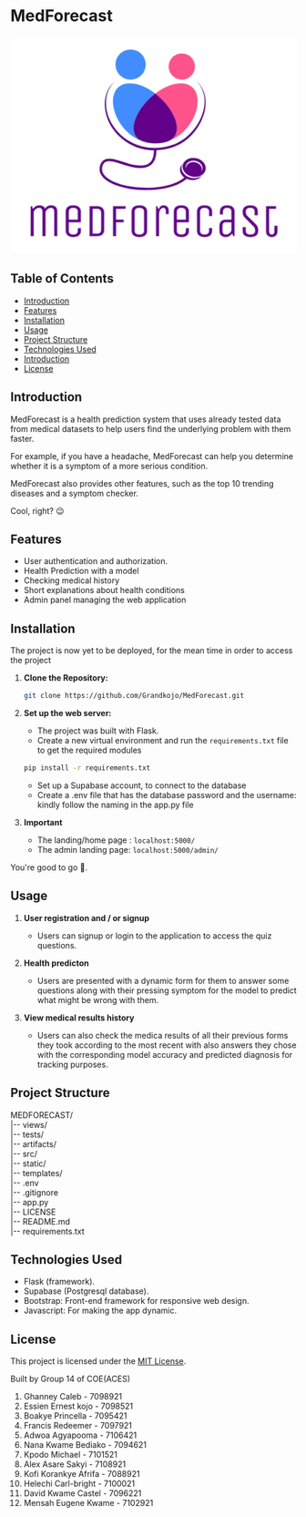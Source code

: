 # MedForecast

![MedForecast Logo](static/images/medfc%20logo.png)

## Table of Contents

- [Introduction](#introduction)
- [Features](#features)
- [Installation](#installation)
- [Usage](#usage)
- [Project Structure](#project-structure)
- [Technologies Used](#technologies-used)
- [Introduction](#introduction)
- [License](#license)


## Introduction

MedForecast is a health prediction system that uses already tested data from medical datasets to help users find the underlying problem with them faster. 

For example, if you have a headache, MedForecast can help you determine whether it is a symptom of a more serious condition. 

MedForecast also provides other features, such as the top 10 trending diseases and a symptom checker.

Cool, right? 😉

## Features

- User authentication and authorization.
- Health Prediction with a model
- Checking medical history
- Short explanations about health conditions
- Admin panel managing the web application

## Installation

The project is now yet to be deployed, for the mean time in order to access the project

1. **Clone the Repository:**
    ```bash
    git clone https://github.com/Grandkojo/MedForecast.git
    ```

2. **Set up the web server:**
    - The project was built with Flask.
    - Create a new virtual environment and run the `requirements.txt` file to get the required modules
    ```bash
    pip install -r requirements.txt
    ```
    - Set up a Supabase account, to connect to the database
    - Create a .env file that has the database password and the username: kindly follow the naming in the app.py file

3. **Important**
    - The landing/home page : ```localhost:5000/```
    - The admin landing page: ```localhost:5000/admin/```

You're good to go 🥳.

## Usage

1. **User registration and / or signup**
    - Users can signup or login to the application to access the quiz questions.

2. **Health predicton**
    - Users are presented with a dynamic form for them to answer some questions along with their pressing symptom for the model to predict what might be wrong with them.

3. **View medical results history**
    - Users can also check the medica results of all their previous forms they took according to the most recent with also answers they chose with the corresponding model accuracy and predicted diagnosis for tracking purposes.


## Project Structure

MEDFORECAST/<br>
|-- views/<br>
|-- tests/<br>
|-- artifacts/<br>
|-- src/<br>
|-- static/<br>
|-- templates/<br>
|-- .env<br>
|-- .gitignore<br>
|-- app.py<br>
|-- LICENSE<br>
|-- README.md<br>
|-- requirements.txt<br>


## Technologies Used

- Flask (framework).
- Supabase (Postgresql database).
- Bootstrap: Front-end framework for responsive web design.
- Javascript: For making the app dynamic.

## License

This project is licensed under the [MIT License](LICENSE).

Built by Group 14 of COE(ACES)
1. Ghanney Caleb - 7098921
2. Essien Ernest kojo - 7098521
3. Boakye Princella - 7095421
4. Francis Redeemer - 7097921
5. Adwoa Agyapooma - 7106421
6. Nana Kwame Bediako - 7094621
7. Kpodo Michael - 7101521
8. Alex Asare Sakyi - 7108921
9. Kofi Korankye Afrifa - 7088921 
10. Helechi Carl-bright - 7100021
11. David Kwame Castel - 7096221
12. Mensah Eugene Kwame - 7102921
